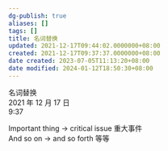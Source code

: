 ```yaml
---
dg-publish: true
aliases: []
tags: []
title: 名词替换
updated: 2021-12-17T09:44:02.0000000+08:00
created: 2021-12-17T09:37:37.0000000+08:00
date created: 2023-07-05T11:13:20+08:00
date modified: 2024-01-12T18:50:30+08:00
---
```


名词替换  
2021 年 12 月 17 日  
9:37

Important thing -\> critical issue 重大事件  
And so on -\> and so forth 等等

